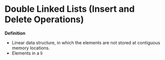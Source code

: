 # Double Linked Lists (Insert and Delete Operations)

**Definition**
- Linear data structure, in which the elements are not stored at contiguous memory locations.
- Elements in a li
